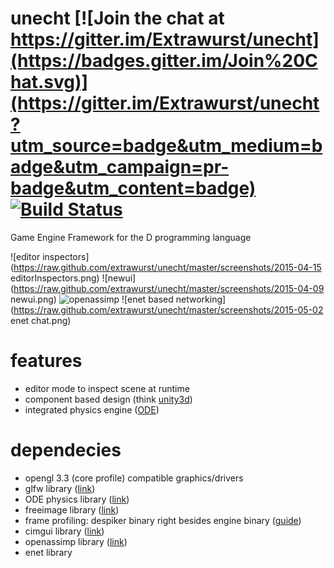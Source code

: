 unecht [![Join the chat at https://gitter.im/Extrawurst/unecht](https://badges.gitter.im/Join%20Chat.svg)](https://gitter.im/Extrawurst/unecht?utm_source=badge&utm_medium=badge&utm_campaign=pr-badge&utm_content=badge) [![Build Status](https://travis-ci.org/Extrawurst/unecht.svg)](https://travis-ci.org/Extrawurst/unecht)
===

Game Engine Framework for the D programming language

![editor inspectors](https://raw.github.com/extrawurst/unecht/master/screenshots/2015-04-15 editorInspectors.png)
![newui](https://raw.github.com/extrawurst/unecht/master/screenshots/2015-04-09 newui.png)
![openassimp](https://raw.github.com/extrawurst/unecht/master/screenshots/2015-05-01.png)
![enet based networking](https://raw.github.com/extrawurst/unecht/master/screenshots/2015-05-02 enet chat.png)

# features

* editor mode to inspect scene at runtime
* component based design (think [unity3d](http://unity3d.com/))
* integrated physics engine ([ODE](http://ode-wiki.org))

# dependecies

* opengl 3.3 (core profile) compatible graphics/drivers
* glfw library ([link](http://www.glfw.org/))
* ODE physics library ([link](http://ode-wiki.org/wiki/index.php?title=Manual:_Install_and_Use))
* freeimage library ([link](http://freeimage.sourceforge.net/))
* frame profiling: despiker binary right besides engine binary ([guide](despiker_guide.md))
* cimgui library ([link](https://github.com/Extrawurst/cimgui))
* openassimp library ([link](http://assimp.sourceforge.net/))
* enet library
